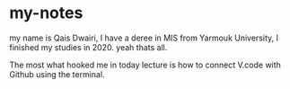# my-notes

my name is Qais Dwairi, I have a deree in MIS from Yarmouk University,
I finished my studies in 2020. yeah thats all.

The most what hooked me in today lecture is how to connect V.code with Github using the terminal.
